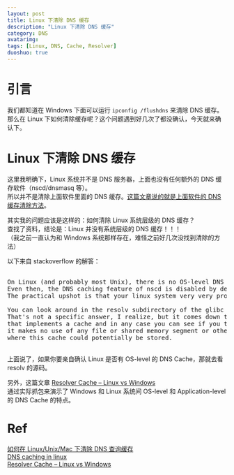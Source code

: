 ```yaml
---
layout: post
title: Linux 下清除 DNS 缓存
description: "Linux 下清除 DNS 缓存"
category: DNS
avatarimg:
tags: [Linux, DNS, Cache, Resolver]
duoshuo: true
---
```


# 引言

我们都知道在 Windows 下面可以运行 `ipconfig /flushdns` 来清除 DNS 缓存。  
那么在 Linux 下如何清除缓存呢？这个问题遇到好几次了都没确认，今天就来确认下。

# Linux 下清除 DNS 缓存

这里我明确下，Linux 系统并不是 DNS 服务器，上面也没有任何额外的 DNS 缓存软件（nscd/dnsmasq 等）。  
所以并不是清除上面软件里面的 DNS 缓存。[这篇文章说的就是上面软件的 DNS 缓存清除方法](https://linux.cn/article-3341-1.html)。

其实我的问题应该是这样的：如何清除 Linux 系统层级的 DNS 缓存？  
查找了资料，结论是：Linux 并没有系统层级的 DNS 缓存！！！  
（我之前一直认为和 Windows 系统那样存在，难怪之前好几次没找到清除的方法）

以下来自 stackoverflow 的解答：

<pre>

On Linux (and probably most Unix), there is no OS-level DNS caching unless nscd is installed and running.
Even then, the DNS caching feature of nscd is disabled by default at least in Debian because it's broken.
The practical upshot is that your linux system very very probably does not do any OS-level DNS caching.

You can look around in the resolv subdirectory of the glibc source code, it's all there. 
That's not a specific answer, I realize, but it comes down to the fact that there's no code in there 
that implements a cache and in any case you can see if you trace it that 
it makes no use of any file or shared memory segment or other kind of location 
where this cache could potentially be stored.

</pre>

上面说了，如果你要亲自确认 Linux 是否有 OS-level 的 DNS Cache，那就去看 resolv 的源码。

另外，这篇文章 [Resolver Cache – Linux vs Windows](https://www.itdojo.com/resolver-cache-linux-vs-windows/)  
通过实际抓包来演示了 Windows 和 Linux 系统间 OS-level 和 Application-level 的 DNS Cache 的特点。


# Ref
[如何在 Linux/Unix/Mac 下清除 DNS 查询缓存](https://linux.cn/article-3341-1.html)  
[DNS caching in linux](http://stackoverflow.com/questions/11020027/dns-caching-in-linux?newreg=e1a332c78aa043658b2eb74dd92044e5)  
[Resolver Cache – Linux vs Windows](https://www.itdojo.com/resolver-cache-linux-vs-windows/)  

